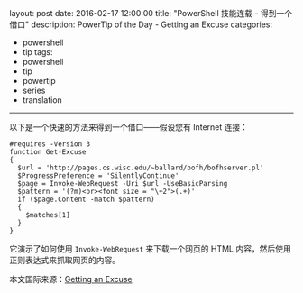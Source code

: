 ﻿layout: post
date: 2016-02-17 12:00:00
title: "PowerShell 技能连载 - 得到一个借口"
description: PowerTip of the Day - Getting an Excuse
categories:
- powershell
- tip
tags:
- powershell
- tip
- powertip
- series
- translation
---
以下是一个快速的方法来得到一个借口——假设您有 Internet 连接：

    #requires -Version 3
    function Get-Excuse
    {
      $url = 'http://pages.cs.wisc.edu/~ballard/bofh/bofhserver.pl'
      $ProgressPreference = 'SilentlyContinue'
      $page = Invoke-WebRequest -Uri $url -UseBasicParsing
      $pattern = '(?m)<br><font size = "\+2">(.+)'
      if ($page.Content -match $pattern)
      {
        $matches[1]
      }
    }

它演示了如何使用 `Invoke-WebRequest` 来下载一个网页的 HTML 内容，然后使用正则表达式来抓取网页的内容。

<!--more-->
本文国际来源：[Getting an Excuse](http://community.idera.com/powershell/powertips/b/tips/posts/getting-an-excuse)
